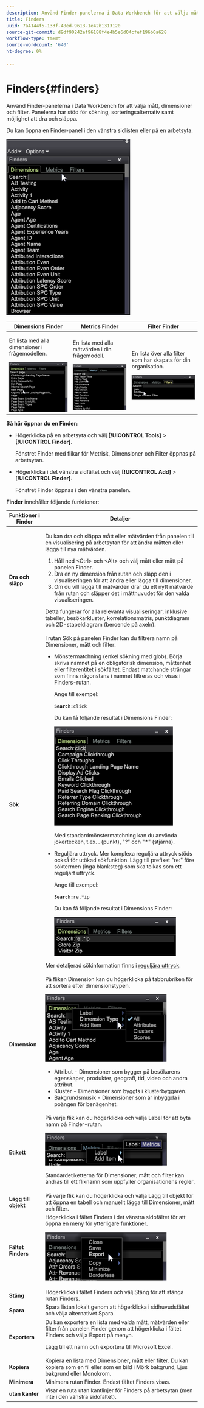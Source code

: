 ```yaml
---
description: Använd Finder-panelerna i Data Workbench för att välja mått, dimensioner och filter. Panelerna har stöd för sökning, sorteringsalternativ samt möjlighet att dra och släppa.
title: Finders
uuid: 7a4144f5-133f-48ed-9613-1e42b1313120
source-git-commit: d9df90242ef96188f4e4b5e6d04cfef196b0a628
workflow-type: tm+mt
source-wordcount: '640'
ht-degree: 0%

---
```



# Finders{#finders}

Använd Finder-panelerna i Data Workbench för att välja mått, dimensioner och filter. Panelerna har stöd för sökning, sorteringsalternativ samt möjlighet att dra och släppa.

Du kan öppna en Finder-panel i den vänstra sidlisten eller på en arbetsyta.

![](assets/query_entity_panel_main.png)

<table id="table_3E43DBA0646842898F14F31374F9E39C"> 
 <thead> 
  <tr> 
   <th colname="col1" class="entry"> Dimensions Finder </th> 
   <th colname="col2" class="entry"> Metrics Finder </th> 
   <th colname="col3" class="entry"> Filter Finder </th> 
  </tr>
 </thead>
 <tbody> 
  <tr> 
   <td colname="col1"> <p>En lista med alla dimensioner i frågemodellen. </p><img placement="break" id="image_D7D317D84C0843BE8D324E5B9F7AF20D" src="assets/query_entity_dim_panel.png" /> </td> 
   <td colname="col2"> <p>En lista med alla mätvärden i din frågemodell. </p><img placement="break" id="image_04553B2F2C6A48FE897B4EFF002BED59" src="assets/query_entity_metric_panel.png" /> </td> 
   <td colname="col3"> <p>En lista över alla filter som har skapats för din organisation. </p><img placement="break" id="image_920E72D795644634A82D1955CB64B355" src="assets/query_entity_filters_panel.png" /> </td> 
  </tr> 
 </tbody> 
</table>

**Så här öppnar du en Finder:**

* Högerklicka på en arbetsyta och välj **[!UICONTROL Tools]** > **[!UICONTROL Finder]**.

   Fönstret Finder med flikar för Metrisk, Dimensioner och Filter öppnas på arbetsytan.

* Högerklicka i det vänstra sidfältet och välj **[!UICONTROL Add]** > **[!UICONTROL Finder]**.

   Fönstret Finder öppnas i den vänstra panelen.

**Finder** innehåller följande funktioner:

<table id="table_072047E919204577AE85789BAE0F4EE8"> 
 <thead> 
  <tr> 
   <th colname="col1" class="entry"> Funktioner i Finder </th> 
   <th colname="col2" class="entry"> Detaljer </th> 
  </tr>
 </thead>
 <tbody> 
  <tr> 
   <td colname="col1"><b>Dra och släpp</b> </td> 
   <td colname="col2"> <p> Du kan dra och släppa mått eller mätvärden från panelen till en visualisering på arbetsytan för att ändra måtten eller lägga till nya mätvärden. </p> 
    <ol id="ol_612DC76EC04C4FCE938B20B388C43CE8"> 
     <li id="li_7F73B781141E4B8CAE9800F580F62E44">Håll ned <span class="uicontrol"> &lt;Ctrl&gt;</span> och <span class="uicontrol"> &lt;Alt&gt;</span> och välj mått eller mått på panelen Finder. </li> 
     <li id="li_631D57976F71415AA61F33EBBFDD128A">Dra en ny dimension från rutan och släpp den i visualiseringen för att ändra eller lägga till dimensioner. </li> 
     <li id="li_5329FB82225F46EBBE3A996A641058DE">Om du vill lägga till mätvärden drar du ett nytt mätvärde från rutan och släpper det i måtthuvudet för den valda visualiseringen. </li> 
    </ol> <p>Detta fungerar för alla relevanta visualiseringar, inklusive tabeller, besökarkluster, korrelationsmatris, punktdiagram och 2D-stapeldiagram (beroende på axeln). </p> </td> 
  </tr> 
  <tr> 
   <td colname="col1"><b>Sök</b> </td> 
   <td colname="col2">I rutan <span class="uicontrol"> Sök</span> på panelen Finder kan du filtrera namn på Dimensioner, mått och filter. 
    <ul id="ul_0F6F377E9906472E99008EBE7483F689"> 
     <li id="li_75857895EDB045C8B2960393854B257D"> <p>Mönstermatchning (enkel sökning med glob). Börja skriva namnet på en obligatorisk dimension, måttenhet eller filterentitet i sökfältet. Endast matchande strängar som finns någonstans i namnet filtreras och visas i Finders-rutan. </p> <p>Ange till exempel: </p> <code><b>Search:</b>click</code> <p>Du kan få följande resultat i Dimensions Finder: </p> <p><img placement="break" id="image_7CBAAABA92BB47658B7F9F5C0263CF20" src="assets/finders_glob_search.png" /> </p> <p>Med standardmönstermatchning kan du använda jokertecken, t.ex. . (punkt), "?" och "*" (stjärna). </p> </li> 
     <li id="li_044F9EC1399B44CD81E1852F85137704"> <p>Reguljära uttryck. Mer komplexa reguljära uttryck stöds också för utökad sökfunktion. Lägg till prefixet "re:" före söktermen (inga blanksteg) som ska tolkas som ett reguljärt uttryck. </p> <p>Ange till exempel: </p> <code><b>Search:</b>re.*ip</code> <p>Du kan få följande resultat i Dimensions Finder: </p> <p><img placement="break" id="image_F47DB90B36504997AA1C509855B89A47" src="assets/finders_regex_search.png" /> </p> </li> 
    </ul> <p>Mer detaljerad sökinformation finns i <a href="https://docs.adobe.com/content/help/en/data-workbench/using/dataset/c-reg-exp.html" format="http" scope="external"> reguljära uttryck</a>. </p> </td> 
  </tr> 
  <tr> 
   <td colname="col1"><b>Dimension</b> </td> 
   <td colname="col2">På fliken Dimension kan du högerklicka på tabbrubriken för att sortera efter dimensionstypen. <p><img id="image_FB44D0F4D36B4AD7A6165E0432211AB6" placement="break" src="assets/query_entity_search_types.png" /> 
     <ul id="ul_D36B8474730F4859BC7AA015CC1B8EF0"> 
      <li id="li_4AE1D5699D0E45AF880A134F886B8B19">Attribut - Dimensioner som bygger på besökarens egenskaper, produkter, geografi, tid, video och andra attribut. </li> 
      <li id="li_0B2A08F8CBE94356AC506F95DC268C47">Kluster - Dimensioner som byggts i klusterbyggaren. </li> 
      <li id="li_4BC3396A680B49A4B6BDAAD066826864">Bakgrundsmusik - Dimensioner som är inbyggda i poängen för benägenhet. </li> 
     </ul> </p> </td> 
  </tr> 
  <tr> 
   <td colname="col1"><b>Etikett</b> </td> 
   <td colname="col2">På varje flik kan du högerklicka och välja <span class="uicontrol"> Label</span> för att byta namn på Finder-rutan. <p><img placement="break" id="image_F61C57F6548646069242DFB2490C67B9" src="assets/label_change.png" /> </p> <p>Standardetiketterna för Dimensioner, mått och filter kan ändras till ett fliknamn som uppfyller organisationens regler. </p> </td> 
  </tr> 
  <tr> 
   <td colname="col1"><b>Lägg till objekt</b> </td> 
   <td colname="col2">På varje flik kan du högerklicka och välja <span class="uicontrol"> Lägg till objekt</span> för att öppna en tabell och manuellt lägga till Dimensioner, mått och filter. </td> 
  </tr> 
  <tr> 
   <td colname="col1"><b>Fältet Finders</b> </td> 
   <td colname="col2">Högerklicka i fältet <span class="uicontrol"> Finders</span> i det vänstra sidofältet för att öppna en meny för ytterligare funktioner. <p><img placement="break" id="image_4DA4930294B84308A1E627C828C35663" src="assets/finders_menu.png" /> </p> </td> 
  </tr> 
  <tr> 
   <td colname="col1"><b>Stäng</b> </td> 
   <td colname="col2">Högerklicka i fältet <span class="uicontrol"> Finders</span> och välj <span class="uicontrol"> Stäng</span> för att stänga rutan Finders. </td> 
  </tr> 
  <tr> 
   <td colname="col1"><b>Spara</b> </td> 
   <td colname="col2">Spara listan lokalt genom att högerklicka i sidhuvudsfältet och välja alternativet <span class="uicontrol"> Spara</span>. </td> 
  </tr> 
  <tr> 
   <td colname="col1"><b>Exportera</b> </td> 
   <td colname="col2">Du kan exportera en lista med valda mått, mätvärden eller filter från panelen Finder genom att högerklicka i fältet Finders och välja <span class="uicontrol"> Export</span> på menyn. <p> Lägg till ett namn och exportera till Microsoft Excel. </p> </td> 
  </tr> 
  <tr> 
   <td colname="col1"><b>Kopiera</b> </td> 
   <td colname="col2"> Kopiera en lista med Dimensioner, mått eller filter. Du kan kopiera som en fil eller som en bild i Mörk bakgrund, Ljus bakgrund eller Monokrom. </td> 
  </tr> 
  <tr> 
   <td colname="col1"><b>Minimera</b> </td> 
   <td colname="col2"> Minimera rutan Finder. Endast fältet Finders visas. </td> 
  </tr> 
  <tr> 
   <td colname="col1"><b>utan kanter</b> </td> 
   <td colname="col2"> Visar en ruta utan kantlinjer för Finders på arbetsytan (men inte i den vänstra sidofältet). </td> 
  </tr> 
 </tbody> 
</table>

